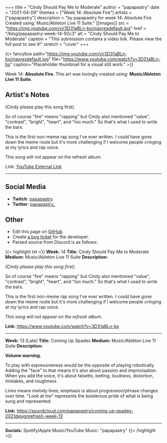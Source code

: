 +++
title =       "Cindy Should Pay Me to Moderate"
author =      "papapastry"
date =        "2021-04-09"
themes =      ["Week 14: Absolute Fire"]
artists =     ["papapastry"]
description = "by papapastry for week 14: Absolute Fire. Created using: Music/Ableton Live 11 Suite."
[[images]]
      src = "https://img.youtube.com/vi/3D31aBLn-bs/maxresdefault.jpg"
      href = "/blog/papapastry-week-14-92c3"
      alt = "Cindy Should Pay Me to Moderate"
      caption = "This submission contains a video link. Please view the full post to see it!"
      stretch = "cover"
+++

{{< fancybox path="https://img.youtube.com/vi/3D31aBLn-bs/maxresdefault.jpg" file="https://www.youtube.com/watch?v=3D31aBLn-bs" caption="Placeholder thumbnail for a visual still work." >}}


Week 14: **Absolute Fire**. This art was lovingly created using: **Music/Ableton Live 11 Suite**.

## Artist's Notes

(Cindy please play this song first).

So of course "fire" means "rapping" but Cindy also mentioned "value", "contrast", "bright", "heart", and "too much." So that's what I used to write the bars.

This is the first non-meme rap song I've ever written. I could have gone down the meme route but it's more challenging if I welcome people cringing at my lyrics and rap voice.

This song will not appear on the refresh album.

Link: [YouTube External Link](https://www.youtube.com/watch?v=3D31aBLn-bs)

----

## Social Media

- **Twitch**: <a href='https://twitch.tv/papapastry' target='_blank'>papapastry</a>
- **Twitter**: <a href='https://twitter.com/papapastry_' target='_blank'>papapastry_</a>

## Other

- Edit this page on [GitHub](https://github.com/teaminkling/web-refresh/edit/main/content/blog/papapastry-week-14-92c3.md).
- Create [a bug ticket](https://github.com/teaminkling/web-refresh/issues/new?assignees=&labels=bug&template=problem-report.md&title=) for the developer.
- Parsed source from Discord is as follows:

{{< highlight txt >}}
**Week:** 14
**Title:** Cindy Should Pay Me to Moderate
**Medium:** Music/Ableton Live 11 Suite
**Description:**

_(Cindy please play this song first)._

So of course "fire" means "rapping" but Cindy also mentioned "value", "contrast", "bright", "heart", and "too much." So that's what I used to write the bars.

This is the first non-meme rap song I've ever written. I could have gone down the meme route but it's more challenging if I welcome people cringing at my lyrics and rap voice.

_This song will not appear on the refresh album._

**Link:** https://www.youtube.com/watch?v=3D31aBLn-bs

----

**Week:** 13 [Late]
**Title:** Coming Up Spades
**Medium:** Music/Ableton Live 11 Suite
**Description:**

**Volume warning.**

To play with expressiveness would be the opposite of playing robotically. Adding the "face" to that means it's also about passion and improvisation. When you add the voice, it's about falsetto, belting, loudness, distortion, mistakes, and roughness.

Lines means melody lines, emphasis is about progression/phrase changes over time. "Look at me" represents the boisterous pride of what is being sung and represented.

**Link:** https://soundcloud.com/papapastry/coming-up-spades-2021designrefresh-week-13

----

**Socials:** Spotify/Apple Music/YouTube Music: "papapastry"
{{< /highlight >}}